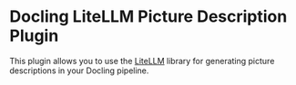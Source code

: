 # Docling LiteLLM Picture Description Plugin

This plugin allows you to use the [LiteLLM](https://github.com/BerriAI/litellm) library for generating picture descriptions in your Docling pipeline.
